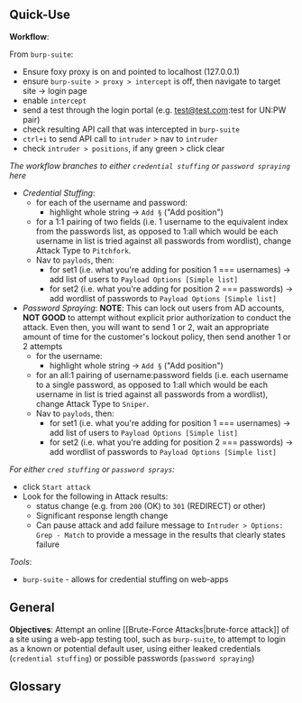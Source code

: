 
## Quick-Use

**Workflow**:

From `burp-suite`:
- Ensure foxy proxy is on and pointed to localhost (127.0.0.1)
- ensure `burp-suite > proxy > intercept` is off, then navigate to target site -> login page
- enable `intercept`
- send a test through the login portal (e.g. test@test.com:test for UN:PW pair)
- check resulting API call that was intercepted in `burp-suite`
- `ctrl+i` to send API call to `intruder` > nav to `intruder`
- check `intruder > positions`, if any green > click clear

*The workflow branches to either `credential stuffing` or `password spraying` here*

- *Credential Stuffing*:
    - for each of the username and password:
        - highlight whole string -> `Add §` ("Add position")
    - for a 1:1 pairing of two fields (i.e. 1 username to the equivalent index from the passwords list, as opposed to 1:all which would be each username in list is tried against all passwords from wordlist), change Attack Type to `Pitchfork`.
    - Nav to `paylods`, then:
        - for set1 (i.e. what you're adding for position 1 === usernames) -> add list of users to `Payload Options [Simple list]`
        - for set2 (i.e. what you're adding for position 2 === passwords) -> add wordlist of passwords to `Payload Options [Simple list]`
- *Password Spraying*: **NOTE**: This can lock out users from AD accounts, **NOT GOOD** to attempt without explicit prior authorization to conduct the attack. Even then, you will want to send 1 or 2, wait an appropriate amount of time for the customer's lockout policy, then send another 1 or 2 attempts
    - for the username:
        - highlight whole string -> `Add §` ("Add position")
    - for an all:1 pairing of username:password fields (i.e. each username to a single password, as opposed to 1:all which would be each username in list is tried against all passwords from a wordlist), change Attack Type to `Sniper`.
    - Nav to `paylods`, then:
        - for set1 (i.e. what you're adding for position 1 === usernames) -> add list of users to `Payload Options [Simple list]`
        - for set2 (i.e. what you're adding for position 2 === passwords) -> add wordlist of passwords to `Payload Options [Simple list]`

*For either `cred stuffing` or `password sprays`:*

- click `Start attack`
- Look for the following in Attack results:
    - status change (e.g. from `200` (OK) to `301` (REDIRECT) or other)
    - Significant response length change
    - Can pause attack and add failure message to `Intruder > Options: Grep - Match` to provide a message in the results that clearly states failure

*Tools*:
- `burp-suite` - allows for credential stuffing on web-apps 

## General

**Objectives**:
Attempt an online [[Brute-Force Attacks|brute-force attack]] of a site using a web-app testing tool, such as `burp-suite`, to attempt to login as a known or potential default user, using either leaked credentials (`credential stuffing`) or possible passwords (`password spraying`)



## Glossary